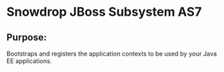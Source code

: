 Snowdrop JBoss Subsystem AS7
============================

Purpose:
--------

Bootstraps and registers the application contexts to be used by your Java EE applications.
